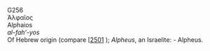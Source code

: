 <body>
  <p>G256<br>  Ἀλφαῖος  <br> Alphaios  <br><i>al-fah‘-yos </i><br>Of Hebrew origin (compare [<a href="h2501.htm">2501</a> ); <i>Alpheus</i>, an Israelite: - Alpheus.<br></p>
 </body>